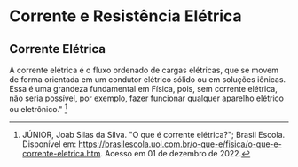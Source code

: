 # Corrente e Resistência Elétrica
  ## Corrente Elétrica
  A corrente elétrica é o fluxo ordenado de cargas elétricas, que se movem de forma orientada em um condutor elétrico sólido ou em soluções iônicas. Essa é uma grandeza fundamental em Física, pois, sem corrente elétrica, não seria possível, por exemplo, fazer funcionar qualquer aparelho elétrico ou eletrônico." [^1]
  

[^1]: JÚNIOR, Joab Silas da Silva. "O que é corrente elétrica?"; Brasil Escola. Disponível em: https://brasilescola.uol.com.br/o-que-e/fisica/o-que-e-corrente-eletrica.htm. Acesso em 01 de dezembro de 2022.
